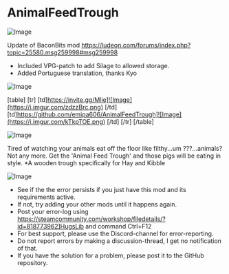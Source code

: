 # AnimalFeedTrough

![Image](https://i.imgur.com/WAEzk68.png)

Update of BaconBits mod
https://ludeon.com/forums/index.php?topic=25580.msg259998#msg259998
	
- Included VPG-patch to add Silage to allowed storage.
- Added Portuguese translation, thanks Kyo

![Image](https://i.imgur.com/7Gzt3Rg.png)


[table]
	[tr]
		[td]https://invite.gg/Mlie]![Image](https://i.imgur.com/zdzzBrc.png)
[/td]
		[td]https://github.com/emipa606/AnimalFeedTrough]![Image](https://i.imgur.com/kTkpTOE.png)
[/td]
	[/tr]
[/table]
	
![Image](https://i.imgur.com/NOW7jU1.png)


Tired of watching your animals eat off the floor like filthy...um ???...animals?
Not any more. Get the 'Animal Feed Trough' and those pigs will be eating in style.
*A wooden trough specifically for Hay and Kibble


![Image](https://i.imgur.com/Rs6T6cr.png)



-  See if the the error persists if you just have this mod and its requirements active.
-  If not, try adding your other mods until it happens again.
-  Post your error-log using https://steamcommunity.com/workshop/filedetails/?id=818773962]HugsLib and command Ctrl+F12
-  For best support, please use the Discord-channel for error-reporting.
-  Do not report errors by making a discussion-thread, I get no notification of that.
-  If you have the solution for a problem, please post it to the GitHub repository.




